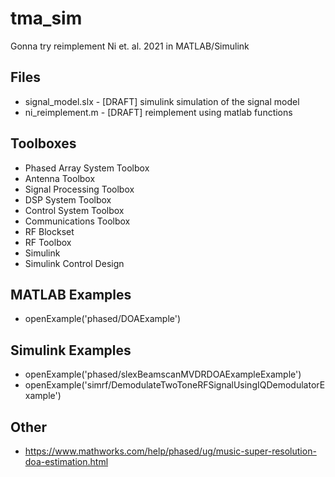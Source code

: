 # tma_sim

Gonna try reimplement Ni et. al. 2021 in MATLAB/Simulink


## Files
- signal_model.slx - [DRAFT] simulink simulation of the signal model
- ni_reimplement.m - [DRAFT] reimplement using matlab functions



## Toolboxes
- Phased Array System Toolbox
- Antenna Toolbox
- Signal Processing Toolbox
- DSP System Toolbox
- Control System Toolbox
- Communications Toolbox
- RF Blockset
- RF Toolbox
- Simulink
- Simulink Control Design


## MATLAB Examples
- openExample('phased/DOAExample')

## Simulink Examples
- openExample('phased/slexBeamscanMVDRDOAExampleExample')
- openExample('simrf/DemodulateTwoToneRFSignalUsingIQDemodulatorExample')

## Other 
- https://www.mathworks.com/help/phased/ug/music-super-resolution-doa-estimation.html 
